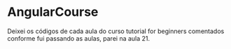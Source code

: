 # AngularCourse

Deixei os códigos de cada aula do curso tutorial for beginners comentados conforme fui passando as aulas, parei na aula 21.

